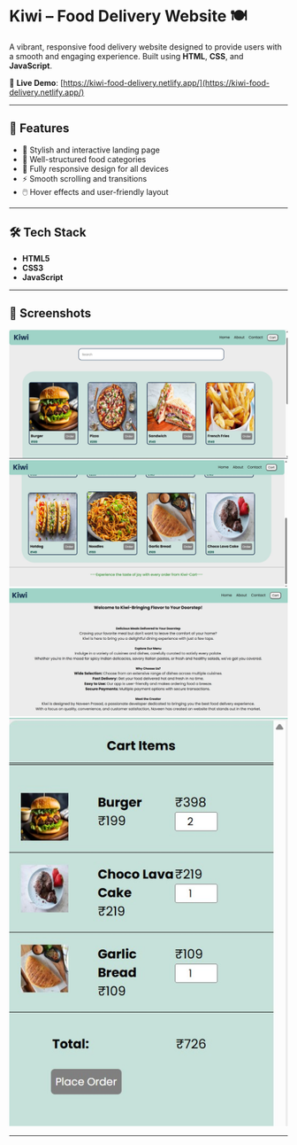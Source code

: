 # Kiwi – Food Delivery Website 🍽️

A vibrant, responsive food delivery website designed to provide users with a smooth and engaging experience. Built using **HTML**, **CSS**, and **JavaScript**.

🔗 **Live Demo**: [https://kiwi-food-delivery.netlify.app/](https://kiwi-food-delivery.netlify.app/)

---

## 🚀 Features

- 🍕 Stylish and interactive landing page
- 🧾 Well-structured food categories
- 📱 Fully responsive design for all devices
- ⚡ Smooth scrolling and transitions
- 🖱️ Hover effects and user-friendly layout

---

## 🛠 Tech Stack

- **HTML5**
- **CSS3**
- **JavaScript**

---

## 📸 Screenshots
![alt text](scrnshots/image.png)
![alt text](scrnshots/image-1.png)
![alt text](scrnshots/image-2.png)
![alt text](scrnshots/image-3.png)

---